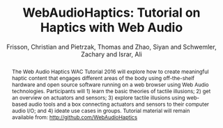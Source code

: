 --- 
title: "WebAudioHaptics: Tutorial on Haptics with Web Audio" 
abstract: "The Web Audio Haptics WAC Tutorial 2016 will explore how to create meaningful haptic content that engages different areas of the body using off-the-shelf hardware and open source software running on a web browser using Web Audio technologies. Participants will 1) learn the basic theories of tactile illusions; 2) get an overview on actuators and sensors; 3) explore tactile illusions using web-based audio tools and a box connecting actuators and sensors to their computer audio I/O; and 4) ideate use cases in groups. Tutorial material will remain available from: http://github.com/WebAudioHaptics" 
address: "Atlanta, Georgia" 
author: "Frisson, Christian and Pietrzak, Thomas and Zhao, Siyan and Schwemler, Zachary and Israr, Ali"
webAuthor: "Christian Frisson, Thomas Pietrzak, Siyan Zhao, Zachary Schwemler, Ali Israr" 
booktitle: "Proceedings of the International Web Audio Conference" 
editor: "Freeman, Jason and Lerch, Alexander and Paradis, Matthew" 
month: "April"
pages: "" 
publisher: "Georgia Tech" 
series: "WAC '16"
track: "Tutorial"  
year: "2016" 
id: "2016_EA_tut4" 
tags: year2016
media: none 
pdflink: /_data/papers/pdf/2016/2016_tut4.pdf
ISSN: 2663-5844
---